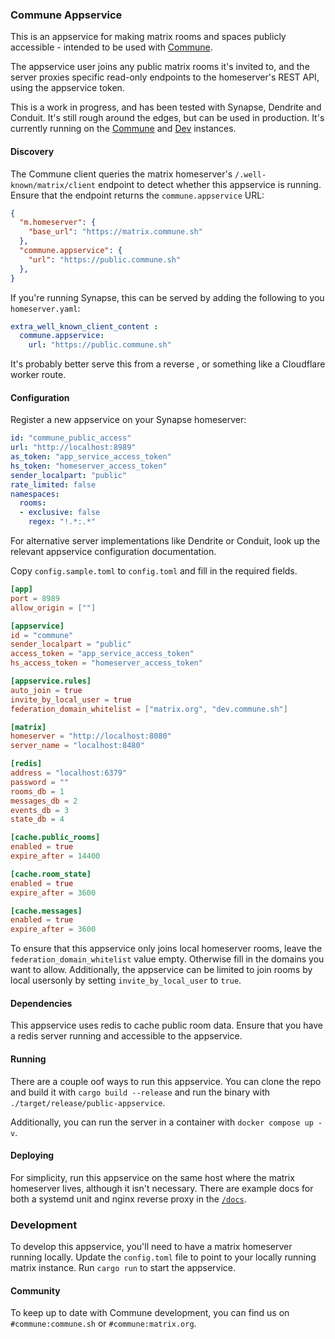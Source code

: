 ### Commune Appservice

This is an appservice for making matrix rooms and spaces publicly accessible - intended
to be used with [Commune](https://github.com/commune-sh/commune).

The appservice user joins any public matrix rooms it's invited to, and the server proxies specific read-only endpoints to the homeserver's REST API, using the appservice token. 

This is a work in progress, and has been tested with Synapse, Dendrite and
Conduit. It's still rough around the edges, but can be used in production. It's
currently running on the [Commune](https://commune.sh) and [Dev](https://dev.commune.sh) instances.

#### Discovery

The Commune client queries the matrix homeserver's `/.well-known/matrix/client` endpoint to detect whether this appservice is running. Ensure that the endpoint returns the `commune.appservice` URL:

```json
{
  "m.homeserver": {
    "base_url": "https://matrix.commune.sh"
  },
  "commune.appservice": {
    "url": "https://public.commune.sh"
  },
}
```

If you're running Synapse, this can be served by adding the following to you
`homeserver.yaml`:

```yaml
extra_well_known_client_content :
  commune.appservice: 
    url: "https://public.commune.sh"
```

It's probably better serve this from a reverse , or something like a Cloudflare
worker route.

#### Configuration

Register a new appservice on your Synapse homeserver:

```yaml
id: "commune_public_access"
url: "http://localhost:8989"
as_token: "app_service_access_token"
hs_token: "homeserver_access_token"
sender_localpart: "public" 
rate_limited: false
namespaces:
  rooms:
  - exclusive: false
    regex: "!.*:.*"
```

For alternative server implementations like Dendrite or Conduit, look up the relevant appservice configuration documentation.

Copy `config.sample.toml` to `config.toml` and fill in the required fields.

```toml
[app]
port = 8989
allow_origin = [""]

[appservice]
id = "commune"
sender_localpart = "public"
access_token = "app_service_access_token"
hs_access_token = "homeserver_access_token"

[appservice.rules]
auto_join = true
invite_by_local_user = true
federation_domain_whitelist = ["matrix.org", "dev.commune.sh"]

[matrix]
homeserver = "http://localhost:8080"
server_name = "localhost:8480"

[redis]
address = "localhost:6379"
password = ""
rooms_db = 1
messages_db = 2
events_db = 3
state_db = 4

[cache.public_rooms]
enabled = true
expire_after = 14400

[cache.room_state]
enabled = true
expire_after = 3600

[cache.messages]
enabled = true
expire_after = 3600

```

To ensure that this appservice only joins local homeserver rooms, leave the `federation_domain_whitelist` value empty. Otherwise fill in the domains you want to allow. Additionally, the appservice can be limited to join rooms by local usersonly by setting `invite_by_local_user` to `true`.

#### Dependencies

This appservice uses redis to cache public room data. Ensure that you have a redis server running and accessible to the appservice.

#### Running

There are a couple oof ways to run this appservice. You can clone the repo and
build it with `cargo build --release` and run the binary with `./target/release/public-appservice`.

Additionally, you can run the server in a container with `docker compose up -v`.

#### Deploying

For simplicity, run this appservice on the same host where the matrix homeserver lives, although it isn't necessary. There are example docs for both a systemd unit and nginx reverse proxy in the [`/docs`](https://github.com/commune-sh/appservice/tree/main/docs).

### Development

To develop this appservice, you'll need to have a matrix homeserver running locally. Update the `config.toml` file to point to your locally running matrix instance. Run `cargo run` to start the appservice.

#### Community

To keep up to date with Commune development, you can find us on `#commune:commune.sh` or `#commune:matrix.org`.

